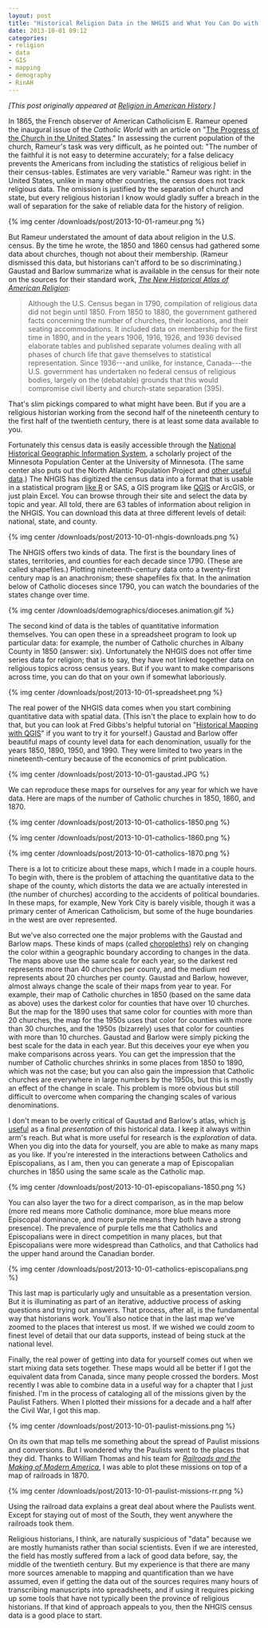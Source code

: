 ```yaml
---
layout: post
title: "Historical Religion Data in the NHGIS and What You Can Do with It" 
date: 2013-10-01 09:12
categories: 
- religion
- data
- GIS
- mapping
- demography
- RinAH
---
```


*[This post originally appeared at [Religion in American History][].]*

In 1865, the French observer of American Catholicism E. Rameur opened
the inaugural issue of the *Catholic World* with an article on "[The
Progress of the Church in the United States][]." In assessing the
current population of the church, Rameur's task was very difficult, as
he pointed out: "The number of the faithful it is not easy to determine
accurately; for a false delicacy prevents the Americans from including
the statistics of religious belief in their census-tables. Estimates are
very variable." Rameur was right: in the United States, unlike in many
other countries, the census does not track religious data. The omission
is justified by the separation of church and state, but every religious
historian I know would gladly suffer a breach in the wall of separation
for the sake of reliable data for the history of religion.

{% img center /downloads/post/2013-10-01-rameur.png %}

But Rameur understated the amount of data about religion in the U.S.
census. By the time he wrote, the 1850 and 1860 census had gathered some
data about churches, though not about their membership. (Rameur
dismissed this data, but historians can't afford to be so
discriminating.) Gaustad and Barlow summarize what is available in the
census for their note on the sources for their standard work, *[The New
Historical Atlas of American Religion][]*:

> Although the U.S. Census began in 1790, compilation of religious data
> did not begin until 1850. From 1850 to 1880, the government gathered
> facts concerning the number of churches, their locations, and their
> seating accommodations. It included data on membership for the first
> time in 1890, and in the years 1906, 1916, 1926, and 1936 devised
> elaborate tables and published separate volumes dealing with all
> phases of church life that gave themselves to statistical
> representation. Since 1936---and unlike, for instance, Canada---the
> U.S. government has undertaken no federal census of religious bodies,
> largely on the (debatable) grounds that this would compromise civil
> liberty and church-state separation (395).

That's slim pickings compared to what might have been. But if you are a
religious historian working from the second half of the nineteenth
century to the first half of the twentieth century, there is at least
some data available to you.

Fortunately this census data is easily accessible through the [National
Historical Geographic Information System][], a scholarly project of the
Minnesota Population Center at the University of Minnesota. (The same
center also puts out the North Atlantic Population Project and [other
useful data][].) The NHGIS has digitized the census data into a format
that is usable in a statistical program [like R][] or SAS, a GIS program
like [QGIS][] or ArcGIS, or just plain Excel. You can browse through
their site and select the data by topic and year. All told, there are 63
tables of information about religion in the NHGIS. You can download this
data at three different levels of detail: national, state, and county.

{% img center /downloads/post/2013-10-01-nhgis-downloads.png %}

The NHGIS offers two kinds of data. The first is the boundary lines of
states, territories, and counties for each decade since 1790. (These are
called shapefiles.) Plotting nineteenth-century data onto a twenty-first
century map is an anachronism; these shapefiles fix that. In the
animation below of Catholic dioceses since 1790, you can watch the
boundaries of the states change over time.

{% img center /downloads/demographics/dioceses.animation.gif %}

The second kind of data is the tables of quantitative information
themselves. You can open these in a spreadsheet program to look up
particular data: for example, the number of Catholic churches in Albany
County in 1850 (answer: six). Unfortunately the NHGIS does not offer
time series data for religion; that is to say, they have not linked
together data on religious topics across census years. But if you want
to make comparisons across time, you can do that on your own if somewhat
laboriously.

{% img center /downloads/post/2013-10-01-spreadsheet.png %}

The real power of the NHGIS data comes when you start combining
quantitative data with spatial data. (This isn't the place to explain
how to do that, but you can look at Fred Gibbs's helpful tutorial on
"[Historical Mapping with QGIS][]" if you want to try it for yourself.)
Gaustad and Barlow offer beautiful maps of county level data for each
denomination, usually for the years 1850, 1890, 1950, and 1990. They
were limited to two years in the nineteenth-century because of the
economics of print publication.

{% img center /downloads/post/2013-10-01-gaustad.JPG %}

We can reproduce these maps for ourselves for any year for which we have
data. Here are maps of the number of Catholic churches in 1850, 1860,
and 1870.

{% img center /downloads/post/2013-10-01-catholics-1850.png %}

{% img center /downloads/post/2013-10-01-catholics-1860.png %}

{% img center /downloads/post/2013-10-01-catholics-1870.png %}

There is a lot to criticize about these maps, which I made in a couple
hours. To begin with, there is the problem of attaching the quantitative
data to the shape of the county, which distorts the data we are actually
interested in (the number of churches) according to the accidents of
political boundaries. In these maps, for example, New York City is
barely visible, though it was a primary center of American Catholicism,
but some of the huge boundaries in the west are over represented.

But we've also corrected one the major problems with the Gaustad and
Barlow maps. These kinds of maps (called [choropleths][]) rely on
changing the color within a geographic boundary according to changes in
the data. The maps above use the same scale for each year, so the
darkest red represents more than 40 churches per county, and the medium
red represents about 20 churches per county. Gaustad and Barlow,
however, almost always change the scale of their maps from year to year.
For example, their map of Catholic churches in 1850 (based on the same
data as above) uses the darkest color for counties that have over 10
churches. But the map for the 1890 uses that same color for counties
with more than 20 churches, the map for the 1950s uses that color for
counties with more than 30 churches, and the 1950s (bizarrely) uses that
color for counties with more than 10 churches. Gaustad and Barlow were
simply picking the best scale for the data in each year. But this
deceives your eye when you make comparisons across years. You can get
the impression that the number of Catholic churches shrinks in some
places from 1850 to 1890, which was not the case; but you can also gain
the impression that Catholic churches are everywhere in large numbers by
the 1950s, but this is mostly an effect of the change in scale. This
problem is more obvious but still difficult to overcome when comparing
the changing scales of various denominations.

I don't mean to be overly critical of Gaustad and Barlow's atlas, which
[is useful][] as a final *presentation* of this historical data. I keep
it always within arm's reach. But what is more useful for research is
the *exploration* of data. When you dig into the data for yourself, you
are able to make as many maps as you like. If you're interested in the
interactions between Catholics and Episcopalians, as I am, then you can
generate a map of Episcopalian churches in 1850 using the same scale as
the Catholic map.

{% img center /downloads/post/2013-10-01-episcopalians-1850.png %}

You can also layer the two for a direct comparison, as in the map below
(more red means more Catholic dominance, more blue means more Episcopal
dominance, and more purple means they both have a strong presence). The
prevalence of purple tells me that Catholics and Episcopalians were in
direct competition in many places, but that Episcopalians were more
widespread than Catholics, and that Catholics had the upper hand around
the Canadian border.

{% img center /downloads/post/2013-10-01-catholics-episcopalians.png %}

This last map is particularly ugly and unsuitable as a presentation
version. But it is illuminating as part of an iterative, adductive
process of asking questions and trying out answers. That process, after
all, is the fundamental way that historians work. You'll also notice
that in the last map we've zoomed to the places that interest us most.
If we wished we could zoom to finest level of detail that our data
supports, instead of being stuck at the national level.

Finally, the real power of getting into data for yourself comes out when
we start mixing data sets together. These maps would all be better if I
got the equivalent data from Canada, since many people crossed the
borders. Most recently I was able to combine data in a useful way for a
chapter that I just finished. I'm in the process of cataloging all of
the missions given by the Paulist Fathers. When I plotted their missions
for a decade and a half after the Civil War, I got this map.

{% img center /downloads/post/2013-10-01-paulist-missions.png %}

On its own that map tells me something about the spread of Paulist
missions and conversions. But I wondered why the Paulists went to the
places that they did. Thanks to William Thomas and his team for
*[Railroads and the Making of Modern America][]*, I was able to plot
these missions on top of a map of railroads in 1870.

{% img center /downloads/post/2013-10-01-paulist-missions-rr.png %}

Using the railroad data explains a great deal about where the Paulists
went. Except for staying out of most of the South, they went anywhere
the railroads took them.

Religious historians, I think, are naturally suspicious of "data"
because we are mostly humanists rather than social scientists. Even if
we are interested, the field has mostly suffered from a lack of good
data before, say, the middle of the twentieth century. But my experience
is that there are many more sources amenable to mapping and
quantification than we have assumed, even if getting the data out of the
sources requires many hours of transcribing manuscripts into
spreadsheets, and if using it requires picking up some tools that have
not typically been the province of religious historians. If that kind of
approach appeals to you, then the NHGIS census data is a good place to
start.

  [Religion in American History]: http://usreligion.blogspot.com/2013/10/historical-religion-data-in-nhgis-and.html
  [The Progress of the Church in the United States]: http://quod.lib.umich.edu/m/moajrnl/bac8387.0001.001/5:3?rgn=full+text;view=image
  [The New Historical Atlas of American Religion]: https://www.amazon.com/dp/B0044KMUNC/ref=as_li_ss_til?tag=thebacgla-20&camp=0&creative=0&linkCode=as4&creativeASIN=B0044KMUNC&adid=1VWHJBJNDXA101GHTNYP&
  [National Historical Geographic Information System]: https://www.nhgis.org/
  [other useful data]: http://www.ipums.org/
  [like R]: http://www.r-project.org/
  [QGIS]: http://www.qgis.org/en/site/
  [Historical Mapping with QGIS]: http://fredgibbs.net/historical-mapping-with-qgis/
  [choropleths]: http://en.wikipedia.org/wiki/Choropleth_map
  [is useful]: http://usreligion.blogspot.com/2013/07/atlases-of-american-religion-print-and.html
  [Railroads and the Making of Modern America]: http://railroads.unl.edu/
